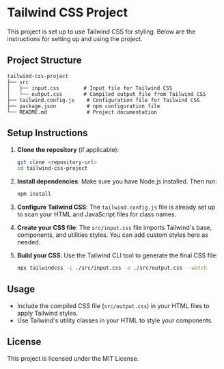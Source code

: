 # Tailwind CSS Project

This project is set up to use Tailwind CSS for styling. Below are the instructions for setting up and using the project.

## Project Structure

```
tailwind-css-project
├── src
│   ├── input.css        # Input file for Tailwind CSS
│   └── output.css       # Compiled output file from Tailwind CSS
├── tailwind.config.js    # Configuration file for Tailwind CSS
├── package.json          # npm configuration file
└── README.md             # Project documentation
```

## Setup Instructions

1. **Clone the repository** (if applicable):
   ```bash
   git clone <repository-url>
   cd tailwind-css-project
   ```

2. **Install dependencies**:
   Make sure you have Node.js installed. Then run:
   ```bash
   npm install
   ```

3. **Configure Tailwind CSS**:
   The `tailwind.config.js` file is already set up to scan your HTML and JavaScript files for class names.

4. **Create your CSS file**:
   The `src/input.css` file imports Tailwind's base, components, and utilities styles. You can add custom styles here as needed.

5. **Build your CSS**:
   Use the Tailwind CLI tool to generate the final CSS file:
   ```bash
   npx tailwindcss -i ./src/input.css -o ./src/output.css --watch
   ```

## Usage

- Include the compiled CSS file (`src/output.css`) in your HTML files to apply Tailwind styles.
- Use Tailwind's utility classes in your HTML to style your components.

## License

This project is licensed under the MIT License.